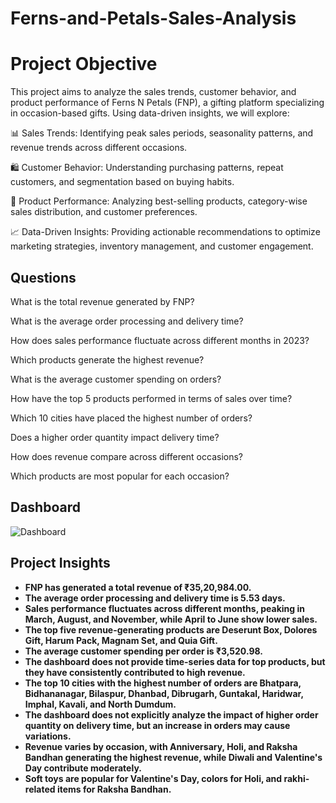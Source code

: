 # Ferns-and-Petals-Sales-Analysis
# Project Objective

This project aims to analyze the sales trends, customer behavior, and product performance of Ferns N Petals (FNP), a gifting platform specializing in occasion-based gifts. Using data-driven insights, we will explore:

📊 Sales Trends: Identifying peak sales periods, seasonality patterns, and revenue trends across different occasions.

🛍 Customer Behavior: Understanding purchasing patterns, repeat customers, and segmentation based on buying habits.

🎁 Product Performance: Analyzing best-selling products, category-wise sales distribution, and customer preferences.

📈 Data-Driven Insights: Providing actionable recommendations to optimize marketing strategies, inventory management, and customer engagement.

## Questions

What is the total revenue generated by FNP?

What is the average order processing and delivery time?

How does sales performance fluctuate across different months in 2023?

Which products generate the highest revenue?

What is the average customer spending on orders?

How have the top 5 products performed in terms of sales over time?

Which 10 cities have placed the highest number of orders?

Does a higher order quantity impact delivery time?

How does revenue compare across different occasions?

Which products are most popular for each occasion?

## Dashboard

![Dashboard](https://github.com/user-attachments/assets/93a3de41-6f47-4287-a68e-16a9b5c55727)

## Project Insights
- **FNP has generated a total revenue of ₹35,20,984.00.**  
- **The average order processing and delivery time is 5.53 days.**  
- **Sales performance fluctuates across different months, peaking in March, August, and November, while April to June show lower sales.**  
- **The top five revenue-generating products are Deserunt Box, Dolores Gift, Harum Pack, Magnam Set, and Quia Gift.**  
- **The average customer spending per order is ₹3,520.98.**  
- **The dashboard does not provide time-series data for top products, but they have consistently contributed to high revenue.**  
- **The top 10 cities with the highest number of orders are Bhatpara, Bidhananagar, Bilaspur, Dhanbad, Dibrugarh, Guntakal, Haridwar, Imphal, Kavali, and North Dumdum.**  
- **The dashboard does not explicitly analyze the impact of higher order quantity on delivery time, but an increase in orders may cause variations.**  
- **Revenue varies by occasion, with Anniversary, Holi, and Raksha Bandhan generating the highest revenue, while Diwali and Valentine's Day contribute moderately.**  
- **Soft toys are popular for Valentine's Day, colors for Holi, and rakhi-related items for Raksha Bandhan.**  



